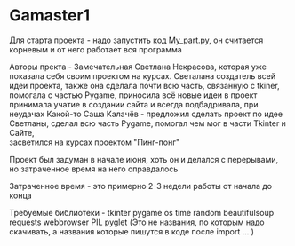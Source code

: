 # Gamaster1

Для старта проекта - надо запустить код My_part.py, он считается корневым и от него работает вся программа

Авторы пректа - Замечательная Светлана Некрасова, которая уже показала себя своим проектом на курсах. Светалана создатель всей идеи проекта, 
  также она сделала почти всю часть, связанную с tkiner, помогала с частью Pygame, приносила всё новые идеи в проект принимала учатие в создании сайта и всегда подбадривала, при неудачах
                Какой-то Саша Калачёв - предложил сделать проект по идее Светланы, сделал всю часть Pygame, помогал чем мог в части Tkinter и Сайте,       
  засветился на курсах проектом "Пинг-понг"

    
Проект был задуман в начале июня, хоть он и делался с перерывами, но затраченное время на него оправдалось

Затраченное время - это примерно 2-3 недели работы от начала до конца

Требуемые библиотеки -
    tkinter
    pygame
    os
    time
    random
    beautifulsoup
    requests
    webbrowser
    PIL
    pyglet
    (Это не названия, по которым надо скачивать, а названия которые пишутся в коде после import ... )
